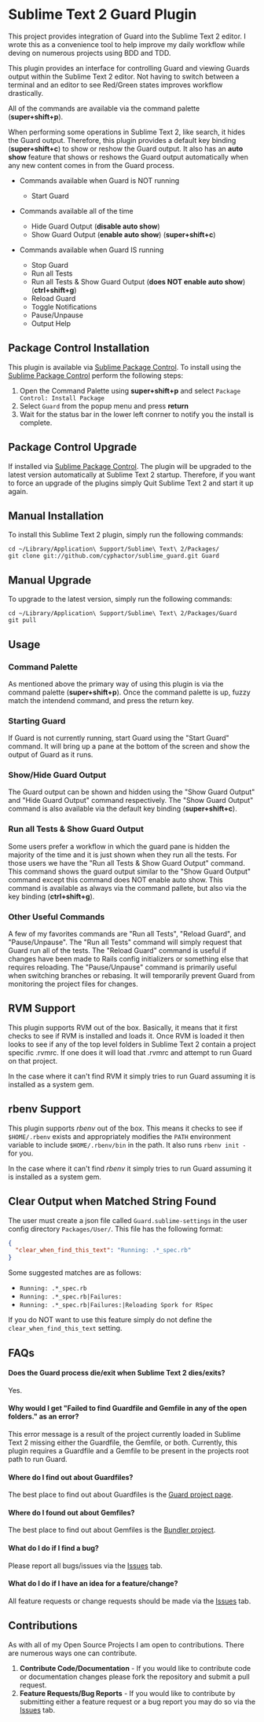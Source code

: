 Sublime Text 2 Guard Plugin
===========================

This project provides integration of Guard into the Sublime Text 2 editor. I wrote this as
a convenience tool to help improve my daily workflow while deving on numerous projects
using BDD and TDD.

This plugin provides an interface for controlling Guard and viewing Guards output within the
Sublime Text 2 editor. Not having to switch between a terminal and an editor to see Red/Green
states improves workflow drastically.


All of the commands are available via the command palette (**super+shift+p**).

When performing some operations in Sublime Text 2, like search,  it hides the Guard output.
Therefore, this plugin provides a default key binding (**super+shift+c**) to show or reshow the Guard output.
It also has an **auto show** feature that shows or reshows the Guard output automatically when any new content
comes in from the Guard process.

* Commands available when Guard is NOT running

    * Start Guard

* Commands available all of the time

    * Hide Guard Output (**disable auto show**)
    * Show Guard Output (**enable auto show**) (**super+shift+c**)

* Commands available when Guard IS running

    * Stop Guard
    * Run all Tests
    * Run all Tests & Show Guard Output (**does NOT enable auto show**) (**ctrl+shift+g**)
    * Reload Guard
    * Toggle Notifications
    * Pause/Unpause
    * Output Help

## Package Control Installation

This plugin is available via [Sublime Package Control](http://wbond.net/sublime_packages/package_control).
To install using the [Sublime Package Control](http://wbond.net/sublime_packages/package_control) perform the following steps:

1. Open the Command Palette using **super+shift+p** and select `Package Control: Install Package`
2. Select `Guard` from the popup menu and press **return**
3. Wait for the status bar in the lower left conrner to notify you the install is complete.

## Package Control Upgrade

If installed via [Sublime Package Control](http://wbond.net/sublime_packages/package_control). The plugin will be upgraded to
the latest version automatically at Sublime Text 2 startup. Therefore, if you want to force an upgrade of the plugins simply
Quit Sublime Text 2 and start it up again.

## Manual Installation

To install this Sublime Text 2 plugin, simply run the following commands:

    cd ~/Library/Application\ Support/Sublime\ Text\ 2/Packages/
    git clone git://github.com/cyphactor/sublime_guard.git Guard

## Manual Upgrade

To upgrade to the latest version, simply run the following commands:

    cd ~/Library/Application\ Support/Sublime\ Text\ 2/Packages/Guard
    git pull

## Usage

### Command Palette

As mentioned above the primary way of using this plugin is via the command palette (**super+shift+p**).
Once the command palette is up, fuzzy match the intendend command, and press the return key.

### Starting Guard

If Guard is not currently running, start Guard using the "Start Guard" command. It will bring up a pane at
the bottom of the screen and show the output of Guard as it runs.

### Show/Hide Guard Output

The Guard output can be shown and hidden using the "Show Guard Output" and "Hide Guard Output" command respectively.
The "Show Guard Output" command is also available via the default key binding (**super+shift+c**).

### Run all Tests & Show Guard Output

Some users prefer a workflow in which the guard pane is hidden the majority of the time and it is just shown when they
run all the tests. For those users we have the "Run all Tests & Show Guard Output" command. This command shows the guard
output similar to the "Show Guard Output" command except this command does NOT enable auto show. This command is available
as always via the command pallete, but also via the key binding (**ctrl+shift+g**).

### Other Useful Commands

A few of my favorites commands are "Run all Tests", "Reload Guard", and "Pause/Unpause". The
"Run all Tests" command will simply request that Guard run all of the tests. The "Reload Guard" command
is useful if changes have been made to Rails config initializers or something else that requires reloading. The
"Pause/Unpause" command is primarily useful when switching branches or rebasing. It will
temporarily prevent Guard from monitoring the project files for changes.

## RVM Support

This plugin supports RVM out of the box. Basically, it means that it first checks to see if RVM is installed and loads it.
Once RVM is loaded it then looks to see if any of the top level folders in Sublime Text 2 contain a project specific .rvmrc. If one does it will
load that .rvmrc and attempt to run Guard on that project.

In the case where it can't find RVM it simply tries to run Guard assuming it is installed as a system gem.

## rbenv Support

This plugin supports *rbenv* out of the box. This means it checks to see if `$HOME/.rbenv` exists and appropriately
modifies the `PATH` environment variable to include `$HOME/.rbenv/bin` in the path. It also runs `rbenv init -` for
you.

In the case where it can't find *rbenv* it simply tries to run Guard assuming it is installed as a system gem.

## Clear Output when Matched String Found

The user must create a json file called `Guard.sublime-settings` in the user
config directory `Packages/User/`. This file has the following format:

```json
{
  "clear_when_find_this_text": "Running: .*_spec.rb"
}
```

Some suggested matches are as follows:

* `Running: .*_spec.rb`
* `Running: .*_spec.rb|Failures:`
* `Running: .*_spec.rb|Failures:|Reloading Spork for RSpec`

If you do NOT want to use this feature simply do not define the `clear_when_find_this_text` setting.

## FAQs

#### Does the Guard process die/exit when Sublime Text 2 dies/exits?

Yes.

#### Why would I get "Failed to find Guardfile and Gemfile in any of the open folders." as an error?

This error message is a result of the project currently loaded in Sublime Text 2 missing either the Guardfile, the Gemfile, or both.
Currently, this plugin requires a Guardfile and a Gemfile to be present in the projects root path to run Guard.

#### Where do I find out about Guardfiles?

The best place to find out about Guardfiles is the [Guard project page](http://github.com/guard/guard).

#### Where do I found out about Gemfiles?

The best place to find out about Gemfiles is the [Bundler project](http://gembundler.com/).

#### What do I do if I find a bug?

Please report all bugs/issues via the [Issues](http://github.com/cyphactor/sublime_guard/issues) tab.

#### What do I do if I have an idea for a feature/change?

All feature requests or change requests should be made via the [Issues](http://github.com/cyphactor/sublime_guard/issues) tab.

## Contributions

As with all of my Open Source Projects I am open to contributions. There are numerous ways one can contribute.

1. **Contribute Code/Documentation** - If you would like to contribute code or documentation changes please fork the repository and submit a pull request.
2. **Feature Requests/Bug Reports** - If you would like to contribute by submitting either a feature request or a bug report you may do so via the [Issues](http://github.com/cyphactor/sublime_guard/issues) tab.
